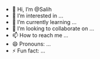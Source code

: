 - 👋 Hi, I’m @Salih
- 👀 I’m interested in ...
- 🌱 I’m currently learning ...
- 💞️ I’m looking to collaborate on ...
- 📫 How to reach me ...
- 😄 Pronouns: ...
- ⚡ Fun fact: ...

<!---
Salih-vicious/Salih-vicious is a ✨ special ✨ repository because its `README.md` (this file) appears on your GitHub profile.
You can click the Preview link to take a look at your changes.
--->

